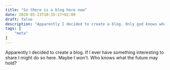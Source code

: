 ```yaml
---
title: "So there is a blog here now"
date: 2020-05-23T10:35:17+02:00
draft: false
description: "Apparently I decided to create a blog. Only god knows what got into me."
tags: [
    "meta"
]
---
```


Apparently I decided to create a blog. If I ever have something interesting to share I might do so here. Maybe I won't. Who knows what the future may hold?
